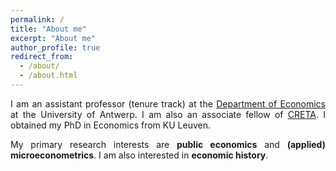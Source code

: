 ```yaml
---
permalink: /
title: "About me"
excerpt: "About me"
author_profile: true
redirect_from:
  - /about/
  - /about.html
---
```


<p align="justify">I am an assistant professor (tenure track) at the <a href="https://www.uantwerpen.be/en/research-groups/economics/">Department of Economics</a> at the University of Antwerp. I am also an associate fellow of <a href="https://warwick.ac.uk/fac/soc/economics/research/centres/creta/">CRETA</a>. I obtained my PhD in Economics from KU Leuven.</p> 

<p align="justify">My primary research interests are <b>public economics</b> and <b>(applied) microeconometrics</b>. I am also interested in <b>economic history</b>.</p>
